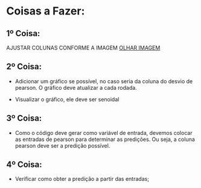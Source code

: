 # Coisas a Fazer:
## 1º Coisa:
AJUSTAR COLUNAS CONFORME A IMAGEM [OLHAR IMAGEM](https://github.com/oziieljuniior/Out/blob/main/images/OTAMA_info_img1.png)
## 2º Coisa:
- Adicionar um gráfico se possível, no caso seria da coluna do desvio de pearson. O gráfico deve atualizar a cada rodada. 

- Visualizar o gráfico, ele deve ser senoidal
## 3º Coisa:
- Como o código deve gerar como variável de entrada, devemos colocar as entradas de pearson para determinar as predições. Ou seja, a coluna pearson deve ser a predição possível.
## 4º Coisa:
- Verificar como obter a predição a partir das entradas;
